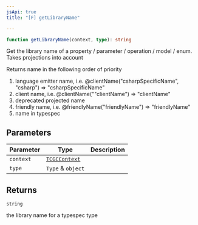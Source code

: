 ```yaml
---
jsApi: true
title: "[F] getLibraryName"

---
```

```ts
function getLibraryName(context, type): string
```

Get the library name of a property / parameter / operation / model / enum. Takes projections into account

Returns name in the following order of priority
1. language emitter name, i.e. @clientName("csharpSpecificName", "csharp") => "csharpSpecificName"
2. client name, i.e. @clientName(""clientName") => "clientName"
3. deprecated projected name
4. friendly name, i.e. @friendlyName("friendlyName") => "friendlyName"
5. name in typespec

## Parameters

| Parameter | Type | Description |
| ------ | ------ | ------ |
| `context` | [`TCGCContext`](../interfaces/TCGCContext.md) |  |
| `type` | `Type` & `object` |  |

## Returns

`string`

the library name for a typespec type
